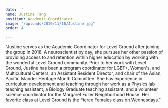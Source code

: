 ```yaml
---
date: ''
name: Justine Tang
position: Academic Coordinator
image: "/uploads/2019/11/16/Justine.jpg"
order: 4

---
```

"Justine serves as the Academic Coordinator for Level Ground after joining the group in 2018. A neuroscientist by day, she pursues her other passion of providing access to and retention within higher education by working with the wonderful Level Ground community. Prior to her work with Level Ground, Justine has been a program coordinator for LGBT+, Women's, and Multicultural Centers, an Assistant Resident Director, and chair of the Asian, Pacific Islander Heritage Month Committee. She has experience in curriculum development and teaching through her work as a Physics lab teaching assistant, a Biology Graduate teaching assistant, and a volunteer science coordinator for the Margaret Fuller Neighborhood House. Her favorite class at Level Ground is the Fierce Females class on Wednesdays."